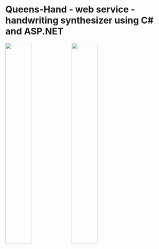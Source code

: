 # Queens-Hand - web service - handwriting synthesizer using C# and ASP.NET
<img width="40%" src="https://pic.co.ua/images/2016/04/25/d9d40806ed107cb160170a7dcb24efb6.png"/>
<img width="40%" src="https://pic.co.ua/images/2016/04/25/302de07f9eecbc590e0ac145158fa3b3.jpg"/>

